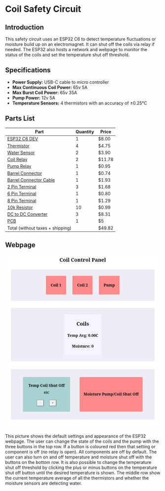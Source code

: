 # Coil Safety Circuit

## Introduction
This safety circuit uses an ESP32 C6 to detect temperature fluctuations or moisture build up on an electromagnet. It can shut off the coils via relay if needed. The ESP32 also hosts a network and webpage to monitor the status of the coils and set the temperature shut off threshold.

## Specifications
- **Power Supply:** USB-C cable to micro controller
- **Max Continuous Coil Power:** 65v 5A
- **Max Burst Coil Power:** 65v 35A
- **Pump Power:** 12v 5A
- **Temperature Sensors:** 4 thermistors with an accuracy of ±0.25°C


## Parts List

| Part | Quantity | Price |
| ---- | -------- | ----- |
| [ESP32 C6 DEV](https://www.digikey.com/en/products/detail/espressif-systems/ESP32-C6-DEVKITM-1-N4/18667011) | 1 | $8.00 |
| [Thermistor](https://www.digikey.com/en/products/detail/adafruit-industries-llc/4890/13982731) | 4 | $4.75 |
| [Water Sensor](https://www.digikey.com/en/products/detail/adafruit-industries-llc/4965/14302510) | 2 | $3.90 |
| [Coil Relay](https://www.digikey.com/en/products/detail/american-zettler/AZDC007-1AE-12D/22050421) | 2 | $11.78 |
| [Pump Relay](https://www.digikey.com/en/products/detail/american-zettler/AZ943-1CH-12DE/12171590) | 1 | $0.95 |
| [Barrel Connector](https://www.digikey.com/en/products/detail/cui-devices/PJ-037AH/1644547) | 1 | $0.74 |
| [Barrel Connector Cable](https://www.digikey.com/en/products/detail/tensility-international-corp/10-01062/3507709) | 1 | $1.93 |
| [2 Pin Terminal](https://www.digikey.com/en/products/detail/cui-devices/TB002-500-02BE/10064069) | 3 | $1.68 |
| [6 Pin Terminal](https://www.digikey.com/en/products/detail/cui-devices/TB003-500-P06BE/100640891) | 1 | $0.80 |
| [8 Pin Terminal](https://www.digikey.com/en/products/detail/cui-devices/TB001-500-08BE/10064064) | 1 | $1.29 |
| [10k Resistor](https://www.digikey.com/en/products/detail/panasonic-electronic-components/ERA-6AEB103V/1465773) | 10 | $0.99 |
| [DC to DC Converter](https://www.digikey.com/en/products/detail/gaptec-electronic/1S4E-0312S1U/13692037) | 3 | $8.31 |
| [PCB](https://www.pcbway.com/) | 1 | $5 |
| Total (without taxes + shipping) | | $49.82 |

## Webpage

![screenshot](/Pictures/website.png)

This picture shows the default settings and appearance of the ESP32 webpage. The user can change the state of the coils and the pump with the three buttons in the top row. If a button is coloured red then that setting or component is off (no relay is open). All components are off by default. The user can also turn on and off temperature and moisture shut off with the buttons on the bottom row. It is also possible to change the temperature shut off threshold by clicking the plus or minus buttons on the temperature shut off button until the desired temperature is shown. The middle row show the current temperature average of all the thermistors and whether the moisture sensors are detecting water. 